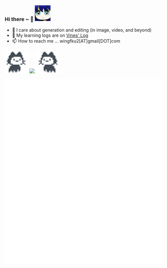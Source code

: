 ### Hi there ~ 👋 <img src="https://raw.githubusercontent.com/vinesmsuic/my-github-stats/master/bongbongi2i.png" width="50" height="50"> 
- 🌱 I care about generation and editing (in image, video, and beyond)
- 📝 My learning logs are on [Vines' Log](https://vinesmsuic.github.io)
- 📫 How to reach me ... wingfku2[AT]gmail[DOT]com

<p float="left">
<img src="https://raw.githubusercontent.com/vinesmsuic/my-github-stats/master/111-hflip.gif" width="75" height="75">
<img src="https://komarev.com/ghpvc/?username=vinesmsuic&color=blueviolet">
<img src="https://raw.githubusercontent.com/vinesmsuic/my-github-stats/master/111.gif" width="75" height="75">

</p>





![](https://raw.githubusercontent.com/vinesmsuic/my-github-stats/master/generated/overview.svg#gh-dark-mode-only)
![](https://raw.githubusercontent.com/vinesmsuic/my-github-stats/master/generated/languages.svg#gh-dark-mode-only)
<!-- ![trophy](https://github-profile-trophy.vercel.app/?username=vinesmsuic&theme=onedark&no-bg=true) -->


